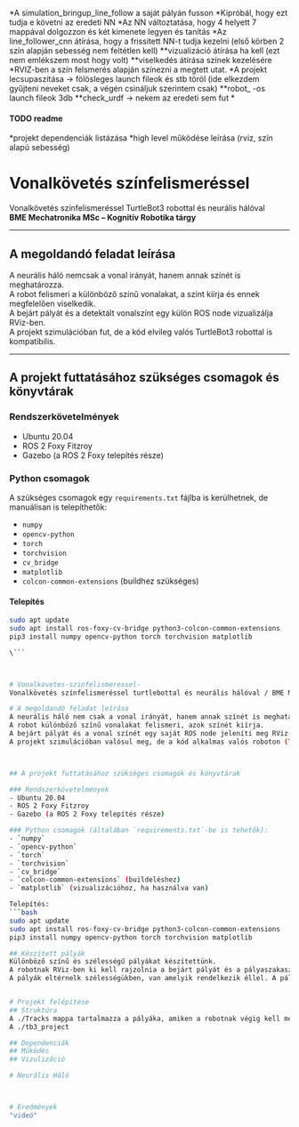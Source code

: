*A simulation_bringup_line_follow a saját pályán fusson
*Kipróbál, hogy ezt tudja e követni az eredeti NN
*Az NN változtatása, hogy 4 helyett 7 mappával dolgozzon és két kimenete legyen és tanítás
*Az line_follower_cnn átírása, hogy a frissített NN-t tudja kezelni (első körben 2 szín alapján sebesség nem feltétlen kell)
**vizualizáció átírása ha kell (ezt nem emlékszem most hogy volt)
**viselkedés átírása színek kezelésére
*RVIZ-ben a szín felsmerés alapján színezni a megtett utat.
*A projekt lecsupaszítása -> fölösleges launch fileok és stb töröl (ide elkezdem gyűjteni neveket csak, a végén csináljuk szerintem csak)
**robot_ -os launch fileok 3db
**check_urdf -> nekem az eredeti sem fut
*

#### TODO readme
*projekt dependenciák listázása
*high level működése leírása (rviz, szín alapú sebesség)




# Vonalkövetés színfelismeréssel

Vonalkövetés színfelismeréssel TurtleBot3 robottal és neurális hálóval  
**BME Mechatronika MSc – Kognitív Robotika tárgy**

---

## A megoldandó feladat leírása

A neurális háló nemcsak a vonal irányát, hanem annak színét is meghatározza.  
A robot felismeri a különböző színű vonalakat, a színt kiírja és ennek megfelelően viselkedik.  
A bejárt pályát és a detektált vonalszínt egy külön ROS node vizualizálja RViz-ben.  
A projekt szimulációban fut, de a kód elvileg valós TurtleBot3 robottal is kompatibilis.

---

## A projekt futtatásához szükséges csomagok és könyvtárak

### Rendszerkövetelmények
- Ubuntu 20.04
- ROS 2 Foxy Fitzroy
- Gazebo (a ROS 2 Foxy telepítés része)

### Python csomagok

A szükséges csomagok egy `requirements.txt` fájlba is kerülhetnek, de manuálisan is telepíthetők:

- `numpy`
- `opencv-python`
- `torch`
- `torchvision`
- `cv_bridge`
- `matplotlib`
- `colcon-common-extensions` (buildhez szükséges)

#### Telepítés
```bash
sudo apt update
sudo apt install ros-foxy-cv-bridge python3-colcon-common-extensions
pip3 install numpy opencv-python torch torchvision matplotlib

\```



# Vonalkovetes-szinfelismeressel-
Vonalkövetés színfelismeréssel turtlebottal és neurális hálóval / BME Mechatronika MSc Kognitív Robotika tárgya

# A megoldandó feladat leírása
A neurális háló nem csak a vonal irányát, hanem annak színét is meghatározza.
A robot különböző színű vonalakat felismeri, azok színét kiírja.
A bejárt pályát és a vonal színét egy saját ROS node jeleníti meg RViz-ben.
A projekt szimulációban valósul meg, de a kód alkalmas valós roboton (Turtlebot) történő futtatásra is.



## A projekt futtatásához szükséges csomagok és könyvtárak

### Rendszerkövetelmények
- Ubuntu 20.04
- ROS 2 Foxy Fitzroy
- Gazebo (a ROS 2 Foxy telepítés része)

### Python csomagok (általában `requirements.txt`-be is tehetők):
- `numpy`
- `opencv-python`
- `torch`
- `torchvision`
- `cv_bridge`
- `colcon-common-extensions` (buildeléshez)
- `matplotlib` (vizualizációhoz, ha használva van)

Telepítés:
```bash
sudo apt update
sudo apt install ros-foxy-cv-bridge python3-colcon-common-extensions
pip3 install numpy opencv-python torch torchvision matplotlib

## Készített pályák
Különböző színű és szélességű pályákat készítettünk.
A robotnak RViz-ben ki kell rajzolnia a bejárt pályát és a pályaszakaszok színeit.
A pályák eltérnelk szélességükben, van amelyik rendelkezik éllel. A pályák színezése során piros, kék és sárga színeket használtunk.


# Projekt felépítése
## Struktúra
A ./Tracks mappa tartalmazza a pályáka, amiken a robotnak végig kell mennie. 
A ./tb3_project 

## Dependenciák
## Működés
## Vizulizáció

# Neurális Háló



# Eredmények
"videó"
